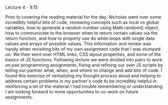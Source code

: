 Lecture 4 - 9.15

Prior to covering the reading material for the day, Nicholas went over some incredibly helpful bits of code, reviewing concepts such as local vs global variables, how to generate a random number using Math.random() object, how to communicate to the browser when to return certain values via the return function, and how to properly use do while loops with single data values and arrays of possible values.  This information and review was handy when revisiting bits of my own assignment code that I was stumped on.  We then went over HTML links, CSS layout properties, and some of the basics of JS functions.  Following lecture we were divided into pairs to work on pair programming assignments, fixing and refining our own JS scripts by telling our partner what, when, and where to change and add bits of code.  I found this exercise of verbalizing my thought process aloud and helping to address certain problems in my partner's code to be incredibly helpful in reinforcing a lot of the material I had trouble remembering or understanding.   I am looking forward to more opportunities to co-work on future assignments. 